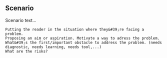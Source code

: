 
## Scenario



Scenario text...

    Putting the reader in the situation where they&#39;re facing a problem.
    Proposing an aim or aspiration. Motivate a way to adress the problem.
    What&#39;s the first/important obstacle to address the problem. (needs diagnostic, needs learning, needs tool,...)
    What are the risks?

